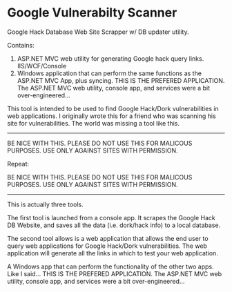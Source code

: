# Google Vulnerabilty Scanner
Google Hack Database Web Site Scrapper w/ DB updater utility. 

Contains: 
1. ASP.NET MVC web utility for generating Google hack query links. IIS/WCF/Console
2. Windows application that can perform the same functions as the ASP.NET MVC App, plus syncing. THIS IS THE PREFERED APPLICATION. The ASP.NET MVC web utility, console app, and services were a bit over-engineered...

This tool is intended to be used to find Google Hack/Dork vulnerabilities in web applications. I originally wrote this for a friend who was scanning his site for vulnerabilities. The world was missing a tool like this.

---------------------

BE NICE WITH THIS. PLEASE DO NOT USE THIS FOR MALICOUS PURPOSES. USE ONLY AGAINST SITES WITH PERMISSION.

Repeat:

BE NICE WITH THIS. PLEASE DO NOT USE THIS FOR MALICOUS PURPOSES. USE ONLY AGAINST SITES WITH PERMISSION.

---------------------

This is actually three tools.

The first tool is launched from a console app. It scrapes the Google Hack DB Website, and saves all the data (i.e. dork/hack info) to a local database.

The second tool allows is a web application that allows the end user to query web applications for Google Hack/Dork vulnerabilities. The web application will generate all the links in which to test your web application.

A Windows app that can perform the functionality of the other two apps. Like I said... THIS IS THE PREFERED APPLICATION. The ASP.NET MVC web utility, console app, and services were a bit over-engineered...

